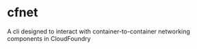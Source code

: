 # cfnet
A cli designed to interact with container-to-container networking components in CloudFoundry
